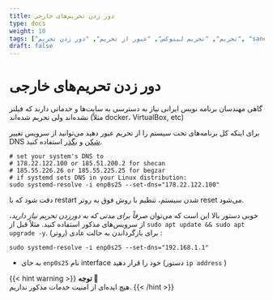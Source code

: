```yaml
---
title: دور زدن تحریم‌های خارجی
type: docs
weight: 10
tags: ["تحریم", "تحریم لینوکس", "عبور از تحریم", "دور زدن تحریم", "sanction", "dns", "تنظیم dns در اوبونتو"]
draft: false
---
```


# دور زدن تحریم‌های خارجی

گاهی مهندسان برنامه نویس ایرانی نیاز به دسترسی به سایت‌ها و خدماتی دارند که فیلتر نشده‌اند ولی تحریم شده‌اند (مثلاً docker، VirtualBox, etc)

برای اینکه کل برنامه‌های تحت سیستم را از تحریم عبور دهید می‌توانید از سرویس تغییر DNS [شکن](https://shecan.ir/) و [بگذر](https://begzar.ir/) استفاده کنید.

<pre dir="ltr"><code># set your system's DNS to
# 178.22.122.100 or 185.51.200.2 for shecan
# 185.55.226.26 or 185.55.225.25 for begzar
# if systemd sets DNS in your Linux distribution:
sudo systemd-resolve -i enp0s25 --set-dns="178.22.122.100"
</code></pre>

دقت شود که با restart شدن سیستم، تنظیم با روش فوق به روتر reset می‌شود.

خوبی دستور بالا این است که می‌توان *صرفاً برای مدتی که به دورزدن تحریم نیاز دارید*، از سرویس‌های مذکور استفاده کنید. مثلاً قبل از `sudo apt update && sudo apt upgrade -y`. برای بازگرداندن به حالت عادی (روتر) :

<pre dir="ltr"><code>sudo systemd-resolve -i enp0s25 --set-dns="192.168.1.1"
</code></pre>


- به جای `enp0s25` نام interface خود را قرار دهید (دستور `ip address` )

{{< hint warning >}}
**توجه 🔎**  
هیچ ایده‌ای از امنیت خدمات‌ مذکور نداریم.
{{< /hint >}}
